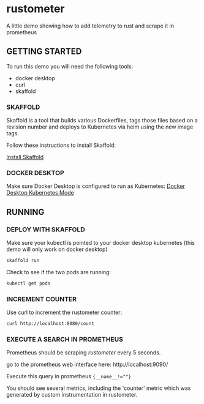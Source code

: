 # rustometer
A little demo showing how to add telemetry to rust and scrape it in prometheus

## GETTING STARTED
To run this demo you will need the following tools:
* docker desktop
* curl
* skaffold

### SKAFFOLD
Skaffold is a tool that builds various Dockerfiles, tags those files based on a revision number and deploys to Kubernetes via helm using the new image tags.

Follow these instructions to install Skaffold:

[Install Skaffold](https://skaffold.dev/docs/install/#standalone-binary)

### DOCKER DESKTOP
Make sure Docker Desktop is configured to run as Kubernetes:
[Docker Desktop Kubernetes Mode](https://docs.docker.com/desktop/kubernetes/)

## RUNNING

### DEPLOY WITH SKAFFOLD

Make sure your kubectl is pointed to your docker desktop kubernetes (this demo will only work on docker desktop)

```bash
skaffold run
```

Check to see if the two pods are running:
```bash
kubectl get pods                                                                          
```

### INCREMENT COUNTER
Use curl to increment the rustometer counter:

```bash
curl http://localhost:8080/count 
```  


### EXECUTE A SEARCH IN PROMETHEUS
Prometheus should be scraping *rustometer* every 5 seconds.

go to the prometheus web interface here: http://localhost:9090/

Execute this query in prometheus ```{__name__!=""}```

You should see several metrics, including the 'counter' metric which was generated by custom instrumentation in rustometer.


